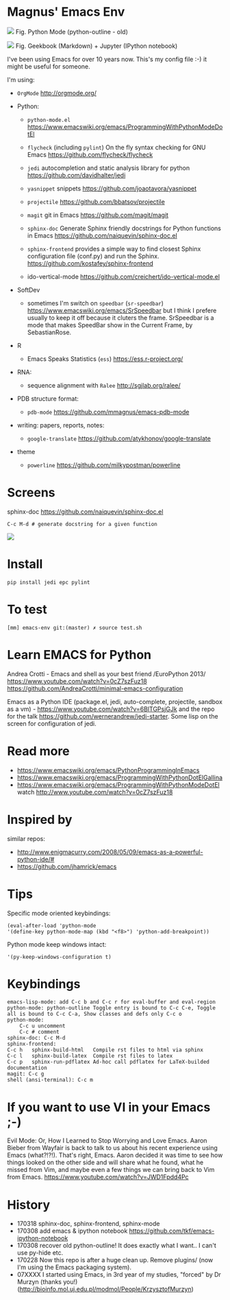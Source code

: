 # Magnus' Emacs Env

![](screenshot.png)
Fig. Python Mode (python-outline - old)

![](screenshot2.png)
Fig. Geekbook (Markdown) + Jupyter (IPython notebook)

I've been using Emacs for over 10 years now. This's my config file :-) it might be useful for someone.

I'm using:

- `OrgMode` <http://orgmode.org/>
- Python:
  - ``python-mode.el`` <https://www.emacswiki.org/emacs/ProgrammingWithPythonModeDotEl>

            
        
  - ``flycheck`` (including ``pylint``) On the fly syntax checking for GNU Emacs <https://github.com/flycheck/flycheck>
  - ``jedi`` autocompletion and static analysis library for python <https://github.com/davidhalter/jedi>
  - ``yasnippet`` snippets <https://github.com/joaotavora/yasnippet>
  - ``projectile`` <https://github.com/bbatsov/projectile>
  - ``magit`` git in Emacs <https://github.com/magit/magit>
  - ``sphinx-doc`` Generate Sphinx friendly docstrings for Python functions in Emacs  <https://github.com/naiquevin/sphinx-doc.el>
  - ``sphinx-frontend`` provides a simple way to find closest Sphinx configuration file (conf.py) and run the Sphinx. <https://github.com/kostafey/sphinx-frontend>
  - ido-vertical-mode <https://github.com/creichert/ido-vertical-mode.el>
  
- SoftDev
	- sometimes I'm switch on ``speedbar`` (``sr-speedbar``) <https://www.emacswiki.org/emacs/SrSpeedbar> but I think I prefere usually to keep it off because it cluters the frame.	SrSpeedbar is a mode that makes SpeedBar show in the Current Frame, by SebastianRose.
- R
  - Emacs Speaks Statistics (``ess``) <https://ess.r-project.org/>
- RNA:
  - sequence alignment with ``Ralee`` <http://sgjlab.org/ralee/>
- PDB structure format:
  - `pdb-mode` <https://github.com/mmagnus/emacs-pdb-mode>
- writing: papers, reports, notes:
  - `google-translate` <https://github.com/atykhonov/google-translate>
- theme
  - `powerline` <https://github.com/milkypostman/powerline>

# Screens
sphinx-doc <https://github.com/naiquevin/sphinx-doc.el>

	C-c M-d # generate docstring for a given function
	
![](docs/pngs/EoN45lmSXj.gif)

# Install

    pip install jedi epc pylint 

# To test

    [mm] emacs-env git:(master) ✗ source test.sh

# Learn EMACS for Python

Andrea Crotti - Emacs and shell as your best friend /EuroPython 2013/ https://www.youtube.com/watch?v=0cZ7szFuz18 https://github.com/AndreaCrotti/minimal-emacs-configuration

Emacs as a Python IDE (package.el, jedi, auto-complete, projectile, sandbox as a vm) - https://www.youtube.com/watch?v=6BlTGPsjGJk and the repo for the talk <https://github.com/wernerandrew/jedi-starter>. Some lisp on the screen for configuration of jedi.

# Read more
- https://www.emacswiki.org/emacs/PythonProgrammingInEmacs
- https://www.emacswiki.org/emacs/ProgrammingWithPythonDotElGallina
- https://www.emacswiki.org/emacs/ProgrammingWithPythonModeDotEl watch http://www.youtube.com/watch?v=0cZ7szFuz18

# Inspired by
similar repos:

- http://www.enigmacurry.com/2008/05/09/emacs-as-a-powerful-python-ide/# 
- https://github.com/jhamrick/emacs

# Tips

Specific mode oriented keybindings:

	(eval-after-load 'python-mode
	'(define-key python-mode-map (kbd "<f8>") 'python-add-breakpoint))

Python mode keep windows intact: 

    '(py-keep-windows-configuration t)

# Keybindings

    emacs-lisp-mode: add C-c b and C-c r for eval-buffer and eval-region
    python-mode: python-outline Toggle entry is bound to C-c C-e, Toggle all is bound to C-c C-a, Show classes and defs only C-c o 
    python-mode: 
		C-c u uncomment 
		C-c # comment
    sphinx-doc: C-c M-d
    sphinx-frontend:				
	C-c h	sphinx-build-html	Compile rst files to html via sphinx
	C-c l	sphinx-build-latex	Compile rst files to latex
	C-c p	sphinx-run-pdflatex	Ad-hoc call pdflatex for LaTeX-builded documentation
    magit: C-c g
    shell (ansi-terminal): C-c m
    
# If you want to use VI in your Emacs ;-)

Evil Mode: Or, How I Learned to Stop Worrying and Love Emacs. Aaron Bieber from Wayfair is back to talk to us about his recent experience using Emacs (what?!?!). That's right, Emacs. Aaron decided it was time to see how things looked on the other side and will share what he found, what he missed from Vim, and maybe even a few things we can bring back to Vim from Emacs. <https://www.youtube.com/watch?v=JWD1Fpdd4Pc>

# History

- 170318 sphinx-doc, sphinx-frontend, sphinx-mode
- 170308 add emacs & ipython notebook https://github.com/tkf/emacs-ipython-notebook
- 170308 recover old python-outline! It does exactly what I want.. I can't use py-hide etc.
- 170228  Now this repo is after a huge clean up. Remove plugins/ (now I'm using the Emacs packaging system).
- 07XXXX I started using Emacs, in 3rd year of my studies, "forced" by Dr Murzyn (thanks you!) (http://bioinfo.mol.uj.edu.pl/modmol/People/KrzysztofMurzyn)

